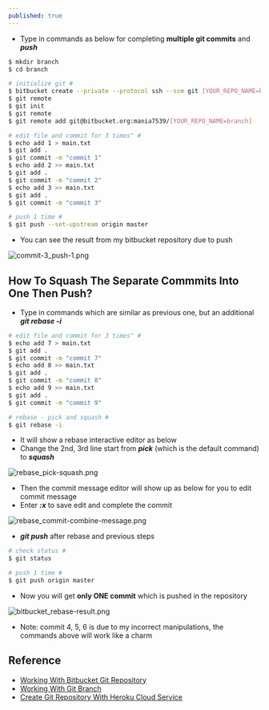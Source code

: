 ```yaml
---
published: true
---
```

* Type in commands as below for completing **multiple git commits** and **_push_**

```bash	
$ mkdir branch
$ cd branch

# initialize git #
$ bitbucket create --private --protocol ssh --scm git [YOUR_REPO_NAME=branch]
$ git remote
$ git init
$ git remote
$ git remote add git@bitbucket.org:mania7539/[YOUR_REPO_NAME=branch]

# edit file and commit for 3 times" #
$ echo add 1 > main.txt
$ git add .
$ git commit -m "commit 1"
$ echo add 2 >> main.txt
$ git add .
$ git commit -m "commit 2"
$ echo add 3 >> main.txt
$ git add .
$ git commit -m "commit 3"

# push 1 time #
$ git push --set-upstream origin master
```

* You can see the result from my bitbucket repository due to push

![commit-3_push-1.png]({{site.url}}{{site.baseurl}}/images/commit-3_push-1.png)



## How To Squash The Separate Commmits Into One Then Push?


* Type in commands which are similar as previous one, but an additional **_git rebase -i_**


```bash
# edit file and commit for 3 times" #
$ echo add 7 > main.txt
$ git add .
$ git commit -m "commit 7"
$ echo add 8 >> main.txt
$ git add .
$ git commit -m "commit 8"
$ echo add 9 >> main.txt
$ git add .
$ git commit -m "commit 9"

# rebase - pick and squash #
$ git rebase -i
```

* It will show a rebase interactive editor as below
* Change the 2nd, 3rd line start from **_pick_** (which is the default command) to **_squash_**

![rebase_pick-squash.png]({{site.url}}{{site.baseurl}}/images/rebase_pick-squash.png)


* Then the commit message editor will show up as below for you to edit commit message
* Enter **_:x_** to save edit and complete the commit

![rebase_commit-combine-message.png]({{site.url}}{{site.baseurl}}/images/rebase_commit-combine-message.png)


* **_git push_** after rebase and previous steps

```bash	
# check status #
$ git status

# push 1 time #
$ git push origin master
```

* Now you will get **only ONE commit** which is pushed in the repository

![bitbucket_rebase-result.png]({{site.url}}{{site.baseurl}}/images/bitbucket_rebase-result.png)


* Note: commit 4, 5, 6 is due to my incorrect manipulations, the commands above will work like a charm


## Reference
* [Working With Bitbucket Git Repository]({{site.url}}{{site.baseurl}}/working-with-bitbucket-git-repository.html)
* [Working With Git Branch]({{site.url}}{{site.baseurl}}/working-with-git-branch.html)
* [Create Git Repository With Heroku Cloud Service]({{site.url}}{{site.baseurl}}/create-git-repository-with-heroku-cloud-service.html)
